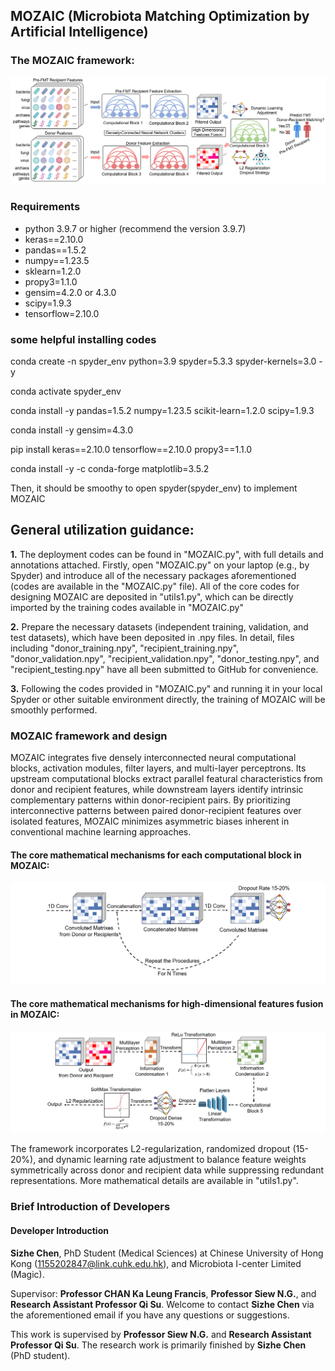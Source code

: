 ## MOZAIC (Microbiota Matching Optimization by Artificial Intelligence)

### The MOZAIC framework:
![](framework.png)


### Requirements
- python 3.9.7 or higher (recommend the version 3.9.7)
- keras==2.10.0
- pandas==1.5.2
- numpy==1.23.5
- sklearn=1.2.0
- propy3=1.1.0
- gensim=4.2.0 or 4.3.0
- scipy=1.9.3
- tensorflow=2.10.0

### some helpful installing codes
conda create -n spyder_env python=3.9 spyder=5.3.3 spyder-kernels=3.0 -y

conda activate spyder_env

conda install -y pandas=1.5.2 numpy=1.23.5 scikit-learn=1.2.0 scipy=1.9.3

conda install -y gensim=4.3.0

pip install keras==2.10.0 tensorflow==2.10.0 propy3==1.1.0

conda install -y -c conda-forge matplotlib=3.5.2

Then, it should be smoothy to open spyder(spyder_env) to implement MOZAIC

## General utilization guidance:

**1.** The deployment codes can be found in "MOZAIC.py", with full details and annotations attached. Firstly, open "MOZAIC.py" on your laptop (e.g., by Spyder) and introduce all of the necessary packages aforementioned (codes are available in the "MOZAIC.py" file). All of the core codes for designing MOZAIC are deposited in "utils1.py", which can be directly imported by the training codes available in "MOZAIC.py"

**2.** Prepare the necessary datasets (independent training, validation, and test datasets), which have been deposited in .npy files. In detail, files including "donor_training.npy", "recipient_training.npy", "donor_validation.npy", "recipient_validation.npy", "donor_testing.npy", and "recipient_testing.npy" have all been submitted to GitHub for convenience.

**3.** Following the codes provided in "MOZAIC.py" and running it in your local Spyder or other suitable environment directly, the training of MOZAIC will be smoothly performed.

### MOZAIC framework and design
MOZAIC integrates five densely interconnected neural computational blocks, activation modules, filter layers, and multi-layer perceptrons. Its upstream computational blocks extract parallel featural characteristics from donor and recipient features, while downstream layers identify intrinsic complementary patterns within donor-recipient pairs. By prioritizing interconnective patterns between paired donor-recipient features over isolated features, MOZAIC minimizes asymmetric biases inherent in conventional machine learning approaches.

#### The core mathematical mechanisms for each computational block in MOZAIC:
![](principle1.png)


#### The core mathematical mechanisms for high-dimensional features fusion in MOZAIC:
![](principle61.png)

The framework incorporates L2-regularization, randomized dropout (15-20%), and dynamic learning rate adjustment to balance feature weights symmetrically across donor and recipient data while suppressing redundant representations. More mathematical details are available in "utils1.py".

### Brief Introduction of Developers
#### Developer Introduction

**Sizhe Chen**, PhD Student (Medical Sciences) at Chinese University of Hong Kong (1155202847@link.cuhk.edu.hk), and Microbiota I-center Limited (Magic).

Supervisor: **Professor CHAN Ka Leung Francis**, **Professor Siew N.G.**, and **Research Assistant Professor Qi Su**. Welcome to contact **Sizhe Chen** via the aforementioned email if you have any questions or suggestions.

This work is supervised by **Professor Siew N.G.** and **Research Assistant Professor Qi Su**. The research work is primarily finished by **Sizhe Chen** (PhD student).






